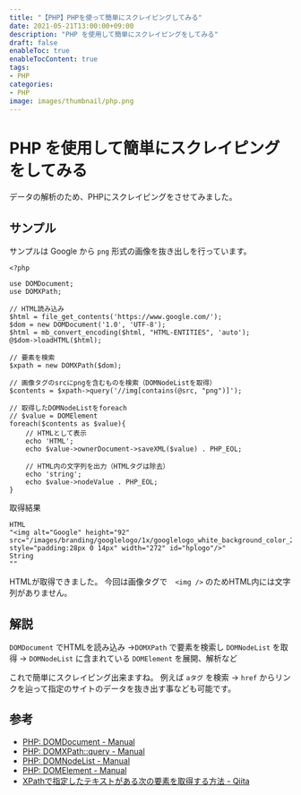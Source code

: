 ```yaml
---
title: "【PHP】PHPを使って簡単にスクレイピングしてみる"
date: 2021-05-21T13:00:00+09:00
description: "PHP を使用して簡単にスクレイピングをしてみる"
draft: false
enableToc: true
enableTocContent: true
tags: 
- PHP
categories: 
- PHP
image: images/thumbnail/php.png
---
```


# PHP を使用して簡単にスクレイピングをしてみる
データの解析のため、PHPにスクレイピングをさせてみました。

## サンプル
サンプルは Google から `png` 形式の画像を抜き出しを行っています。
``` php:scraping.php
<?php

use DOMDocument;
use DOMXPath;

// HTML読み込み
$html = file_get_contents('https://www.google.com/');
$dom = new DOMDocument('1.0', 'UTF-8');
$html = mb_convert_encoding($html, "HTML-ENTITIES", 'auto');
@$dom->loadHTML($html);

// 要素を検索
$xpath = new DOMXPath($dom);

// 画像タグのsrcにpngを含むものを検索（DOMNodeListを取得）
$contents = $xpath->query('//img[contains(@src, "png")]');

// 取得したDOMNodeListをforeach
// $value = DOMElement
foreach($contents as $value){
    // HTMLとして表示
    echo 'HTML';
    echo $value->ownerDocument->saveXML($value) . PHP_EOL;

    // HTML内の文字列を出力（HTMLタグは除去）
    echo 'string';
    echo $value->nodeValue . PHP_EOL;
}
```

取得結果
```
HTML
"<img alt="Google" height="92" src="/images/branding/googlelogo/1x/googlelogo_white_background_color_272x92dp.png" style="padding:28px 0 14px" width="272" id="hplogo"/>"
String
""
```

HTMLが取得できました。
今回は画像タグで　`<img />` のためHTML内には文字列がありません。

## 解説
`DOMDocument` でHTMLを読み込み
→`DOMXPath` で要素を検索し `DOMNodeList` を取得
→ `DOMNodeList` に含まれている `DOMElement` を展開、解析など

これで簡単にスクレイピング出来ますね。
例えば `aタグ` を検索 → `href` からリンクを辿って指定のサイトのデータを抜き出す事なども可能です。

## 参考
* <a href="https://www.php.net/manual/ja/domxpath.query.php" target="_blank" rel="nofollow noopener">PHP: DOMDocument - Manual</a>
* <a href="https://www.php.net/manual/ja/class.domdocument.php" target="_blank" rel="nofollow noopener">PHP: DOMXPath::query - Manual</a>
* <a href="https://www.php.net/manual/ja/class.domnodelist" target="_blank" rel="nofollow noopener">PHP: DOMNodeList - Manual</a>
* <a href="https://www.php.net/manual/ja/class.domelement.php" target="_blank" rel="nofollow noopener">PHP: DOMElement - Manual</a>
* <a href="https://qiita.com/yuki2006/items/1f96450fc744769872c5" target="_blank" rel="nofollow noopener">XPathで指定したテキストがある次の要素を取得する方法 - Qiita</a>
